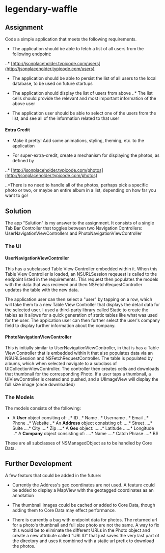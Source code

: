 # legendary-waffle

## Assignment

Code a simple application that meets the following requirements.
* The application should be able to fetch a list of all users from the following endpoint:

..* [http://jsonplaceholder.typicode.com/users](http://jsonplaceholder.typicode.com/users)

* The application should be able to persist the list of all users to the local
database, to be used on future startups

* The application should display the list of users from above
..* The list cells should provide the relevant and most important
information of the above user

* The application user should be able to select one of the users from the list,
and see all of the information related to that user

#### Extra Credit

* Make it pretty! Add some animations, styling, theming, etc. to the application

* For super-extra-credit, create a mechanism for displaying the photos, as defined by

..* [http://jsonplaceholder.typicode.com/photos](http://jsonplaceholder.typicode.com/photos)

..*There is no need to handle all of the photos, perhaps pick a specific
photo or two, or maybe an entire album in a list, depending on how far you want to go!

## Solution

The app "Sulution" is my answer to the assignment. It consists of a single Tab Bar Controller that toggles between two Navigation Controllers: UserNavigationViewControllers and PhotoNavigationViewController

### The UI

#### UserNavigationViewController

This has a subclassed Table View Controller embedded within it. When this Table View Controller is loaded, an NSURLSession reqeuest is called to the endpoint listed in the requirements. This request then populates the models with the data that was recieved and then NSFetchRequestController updates the table with the new data.

The application user can then select a "user" by tapping on a row, which will take them to a new Table View Controller that displays the detail data for the selected user. I used a third-party library called Static to create the tables as it allows for a quick generation of static tables like what was used for the user. The appication user can then further select the user's company field to display further information about the company.

#### PhotoNavigationViewController

This is initially similar to UserNavigationViewController, in that is has a Table View Controller that is embedded within it that also populates data via an NSURLSession and NSFetchRequestController. The table is populated by albums, which when selected navigate to a subclass of UICollectionViewController. The controller then creates cells and downloads that thumbnail for the corresponding Photo. If a user taps a thumbnail, a UIViewController is created and pushed, and a UIImageView will display the full size image (once downloaded)

### The Models

The models consists of the following:

* A **User** object consiting of:
..* ID
..* Name
..* Username
..* Email
..* Phone
..* Website
..* An **Address** object consisting of:
....* Street
....* Suite
....* City
....* Zip
....* A **Geo** object:
......* Latitude
......* Longitude
..* A **Company** object consisting of:
....* Name
....* Catch Phrase
....* BS

These are all subclasses of NSManagedObject as to be handled by Core Data.

## Further Development

A few featurs that could be added in the future:

* Currently the Address's geo coordinates are not used. A feature could be added to display a MapView with the geotagged coordinates as an annotation

* The thumbnail images could be cached or added to Core Data, though adding them to Core Data may effect performance.

* There is currently a bug with endpoint data for photos. The returned url for a photo's thumbnail and full size photo are not the same. A way to fix this would be to eliminate the different URLs in the Photo object and create a new attribute called "URLID" that just saves the very last part of the directory and uses it combined with a static url prefix to download the photos.







